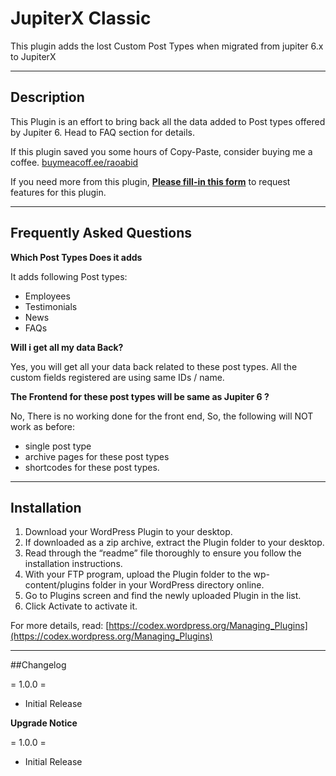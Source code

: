 # JupiterX Classic

This plugin adds the lost Custom Post Types when migrated from jupiter 6.x to JupiterX

---

## Description

This Plugin is an effort to bring back all the data added to Post types offered by Jupiter 6.
Head to FAQ section for details. 

If this plugin saved you some hours of Copy-Paste, consider buying me a coffee. [buymeacoff.ee/raoabid](https://buymeacoff.ee/raoabid)

If you need more from this plugin, 
**[Please fill-in this form](https://docs.google.com/forms/d/e/1FAIpQLSdRb5-hNLWRHHgJLba_wwpkaw2PYUBiALxBVwu_stajUuR44Q/viewform)** to request features for this plugin.

---
## Frequently Asked Questions

**Which Post Types Does it adds**

It adds following Post types:

* Employees
* Testimonials
* News
* FAQs

**Will i get all my data Back?**

Yes, you will get all your data back related to these post types. All the custom fields registered are using same IDs / name.

**The Frontend for these post types will be same as Jupiter 6 ?**

No, There is no working done for the front end, So, the following will NOT work as before:

* single post type
* archive pages for these post types
* shortcodes for these post types.
---
## Installation

1. Download your WordPress Plugin to your desktop.
1. If downloaded as a zip archive, extract the Plugin folder to your desktop.
1. Read through the “readme” file thoroughly to ensure you follow the installation instructions.
1. With your FTP program, upload the Plugin folder to the wp-content/plugins folder in your WordPress directory online.
1. Go to Plugins screen and find the newly uploaded Plugin in the list.
1. Click Activate to activate it.

For more details, read: [https://codex.wordpress.org/Managing_Plugins](https://codex.wordpress.org/Managing_Plugins)

---
##Changelog

= 1.0.0 =
* Initial Release


**Upgrade Notice**

= 1.0.0 =
* Initial Release
